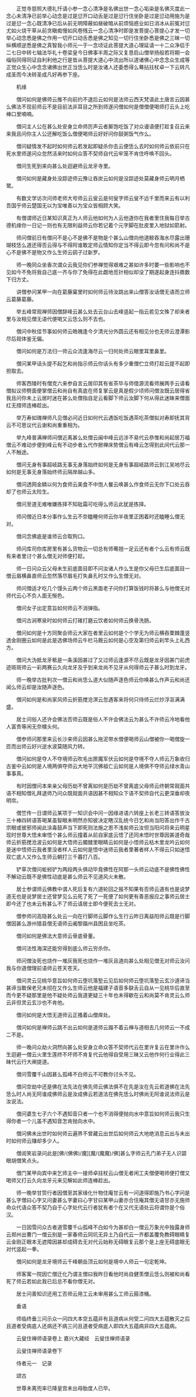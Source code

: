 <!-- { "loadSidebar": true } -->
　　正觉寺慈照大德礼忏请小参一念心清净是名佛出世一念心垢染是名佛灭度此一念心未清净已前举心动念是过是愆开口动舌是过是愆行住坐卧是过是愆动用施为是过是愆一念心既清净已后从前无明障蔽如昼破暗从前烦恼惑业如日消冰从前冤对愆尤如火烧干草从前贪瞋痴慢如风卷残云一念心清净时即是发菩提心菩提心才发一切举心动念悉是佛之作用一切开口动舌悉是佛之知见一切行住坐卧悉是佛之三昧一切纵横顺逆悉是佛之真智我小师元一于一念顷证此菩提大道心理延请一十二众净侣于二七日中转七轴法华礼十卷梁皇今日佛事半周之际又复恳启山僧举扬般若将期一会缁俗同得同证自利利他之行是皆从菩提大道心中流出所以道诸佛心中念念众生成等正觉众生心中念念诸佛出世正当恁么时是汝诸人还委悉得么蓦拈拄杖卓一下云转凡成圣而今决转圣成凡好再参下座。

　　机缘

　　僧问如何是佛师云推不向前约不退后云如何是法师云西天梵语此土唐言云因甚么佛法不现前师云不是目前法非耳目之所到师遂问僧如何是僧僧便喝师打云头上吃棒口里喃喃。

　　僧问主人公在甚么处安身立命师厉声云者厮饱吃饭了对众谩语便打趁复召云来来我且问你主人公还解吃饭么僧便喝师云好好问你鼓粥饭气作么。

　　僧问疑情发不起时如何师云若发起即疑杀你去云便恁么去时如何师云依前只在死水里师遂问众忽然活来时如何众答不契师自代云牢笼不肯住呼唤不回头。

　　僧问生死到来向甚么处迴避师云龙牙寺里。

　　僧问如何是藏身处没踪迹师云豫让吞炭云如何是没踪迹处莫藏身师云明月栖鹭。

　　有数文学访次问师老师大号师云云叟云是何叟字师云叟不远千里而来云有以利吾国乎师云楚国无以为宝唯善以为宝众皆相顾大笑。

　　有僧谓师近日某知识真正为人师云他如何为人云他道你在我者里住我每日举古德机缘你一日记一则也有无限利益师云你若记着个元字脚在肚皮里入地狱如箭射。

　　师问僧前日有僧问不是心不是佛不是物是个甚么山僧向他道鲸吞海水尽露出珊瑚枝恁么道还得否云得与不得阿谁敢定师云情知你定当不得云即今忽有问和尚不是心不是佛不是物又作么生师云鹞子过新罗。

　　师一晚同众坐香次谓众云我见你们参禅觉得艰难之甚如许多时要一些影响也不见如今不免将我自己底一齐与你了免得在此觑地觅针相似却没了期遂起身连抖擞数下归方丈。

　　讲僧参问某甲一向在葛藤窠里时如何师云待汝跳出来山僧答汝话僧无语而立师云葛藤葛藤。

　　举五峰常观禅师因僧辞峰云甚么处去云台山去峰竖起一指云若见文殊了却来者里与汝相见僧无语代便喝又云恁么则不去也。

　　僧问中秋佳节事如何师云皓魄逢今夕清光分外圆云还有相见分也无师云澄潭影尽后觌体鉴无偏。

　　僧问如何是万法归一师云众流逢海尽云一归何处师云眼里耳里鼻里。

　　僧问某甲话头提不起乞和尚指示师云你话头有多少重僧伫立师打趁云提不起即担取去。

　　师客西陵时有僧克六来参自言云居印其有省茶毕与师借源流看师展两手云请看僧拟议师劈面便掌僧云和尚自有真底在师复掌云是真是假少顷师问僧汝既云居得省我且问你未上云居时迷在甚么处僧指自足云看脚下师云汝脚下何从得此迷昧来僧面红无措师连棒趁出。

　　举万寿如瑰禅师凡见僧必问近日如何代云遇饭吃饭遇茶吃茶僧拟对寿即抚其背云不可思议代云谢和尚重重相为。

　　举九峰普满禅师问僧近离甚么处僧云闽中峰云远涉不易代云恭惟和尚起居万福僧云不难动步便到峰云有不动步者么代作掀禅床势僧云有峰云怎得到此间代云那一人不触途。

　　僧问无身有事超岐路无事无身落始终如何是无身有事超岐路师云到江吴地尽云如何是无事无身落始终师云隔岸越山多。

　　僧问透网金鳞以何为食师云美食不中饱人餐云唤甚么作食师云无你下口处云吞却了也师云太险生。

　　僧问至道无难唯嫌拣择不知砒霜可吃得么师云此犹是拣择。

　　师问僧近日本分事作么生云不奈瞌睡何师云你半夜里正困着时还瞌睡么僧无对。

　　僧问念佛底是谁师云合取狗口。

　　师问库司你库房里有甚么货物云一切总有师蓦翘一足云还有者个么云有师云既有来者里讨个甚么僧无对师便打趁。

　　师一日问众云父母未生前底面目即不问汝诸人作么生是你父母已生后底面目一僧云眉横鼻直师云忽然落尽眉毛打失鼻孔时又作么生僧无对。

　　师问僧适才吃几个馒头云两个师云黑面老子问你打算饭钱时将甚么与他僧无对师代云心不负人面无惭色。

　　僧问女子出定意旨如何师云不消弹指。

　　僧问古涧寒泉时如何师云打碓打磨云饮者如何师云换骨洗肠。

　　僧问如何是十方同聚会师云大家在者里云如何是个个学无为师云横吞栗棘蓬竖透金刚圈云如何是此是选佛场师云牛栏马厩云如何是心空及第归师云刹竿头上礼西方。

　　僧问大沩抵龙牙秪是一条溪因甚过了又过师云逢源不尽云既是龙牙因甚门前虎迹斑斑师云一彩两赛云久向龙牙及乎到来龙尚不见牙从何得师云子甚么时到龙牙。

　　师一晚举古批判次一僧云和尚恁么道大似随声逐色师云你唤甚么作声云和尚还闻么师云却是汝随声逐色。

　　僧问如何是和尚家风师云折筋搅沧溟云忽遇客来将何只待师云烂炒浮沤满满盛。

　　居士问俗人还许会佛法否师云既是俗人不许会佛法云为甚么不许师云冷地看他人富贵等闲无奈幞头何。

　　僧参师问那里来云长沙来师云因甚么拖泥带水僧便喝师云山僧被你一喝僧旋一匝而出师云好兴逆水波莫随风力转。

　　僧问如何是夺人不夺境师云吹毛出匣魔军伏云如何是夺境不夺人师云万象收归古鉴中云如何是人境两俱夺师云大地平沉佛祖亡云如何是人境俱不夺师云绿水青山事事真。

　　有时因僧问本来亲父母历劫不曾离如何是历劫不曾离底父母师云终朝常觌面共语不相知僧礼拜退师乃问众既觌面共语因甚不相知众下语不契师自代云更深垂却夜明帘。

　　僧竺传一日谓师云某项于一知识会中问一因缘进语六转座上长老三转语答放汝三十棒四转语答喝某虽智眼未明然亦知彼决定瞎汉乱统今日乞和尚当阳答出作千古宗眼或彼邪师闻此涂毒鼓声当下即死则法施之恩不浅矣师云汝但当阳问将来云明星现时世尊大悟未审悟个甚么师云撞着从前自家底云悟了还同未悟时世尊因甚道奇哉师云折筋搅沧波云如何是大悟师云髑髅里眼睛云如何是小悟师云枯木里龙吟云如何是迷中悟师云我者里没者样人云如何是悟中迷师云我者里著者样人不得云只如迷悟双亡底人又作么生师云朝打三千暮打八百。

　　铲草次僧问蚯蚓铲为两段两头俱动毕竟佛性在阿那一头师云动底不是佛性佛性不解动云既不是佛性动底是甚么师云不见道风火未散。

　　居士参谓师云佛教中谓人死后复有六道轮回之报不知果有否师云道有也是说梦道无也是说梦居士还曾梦见么云死了死了一死便了如何更有善恶报应之事师云居士即今还了也未云有甚么不了师云请居士即今便死去士无对。

　　僧参师问高隐甚么处云一向在行脚师云脚作么生行云昨日离益阳师云既是行脚僧因甚么游州猎县僧无语师云阇黎蹋州县困且坐吃茶。

　　僧问如何是佛法大意师云骨底骨董。

　　僧问法性海深还能穷得到底么师云穷杀你。

　　师问僧汝死也烧作一堆灰我死也烧作一堆灰且道向甚么处相见僧无对师云汝问我与你道僧理前语师云苍天苍天。

　　僧问灵云见桃华意旨如何师云堕坑落堑云见后如何师云堕坑落堑云玄沙道谛当甚谛当敢保老兄未彻在又作么生师云他是福建子语音多鴃舌云自从一见桃华后直至而今更不疑那里是他不疑处师云我道更疑三十年也未得歇在云和尚莫不肯灵云么师云非但灵云玄沙也不肯他。

　　僧问如何是大悟无道师云正搔着山僧痒处。

　　僧问如何是禅师云跳不出云如何是道师云蹋不着云禅与道相去几何师云一不成二不是。

　　师一晚问众劫火洞然向甚么处安身立命众答不契师代云在里许复云在里许作么生迴避一僧云火里生莲终不坏师不肯复代云他得自受用三昧又云他作何行业得此三昧代云行大阐提道。

　　僧问雪覆千山因甚么孤峰不白师云不可教你讨头不见。

　　僧问空劫中还是佛在法先法在佛先师云佛法俱不在先是汝在先云若道佛在法先恁么时人尚无阿谁成佛师云是汝成佛云若道法在佛先恁么时佛尚无阿谁说法师云是汝说法。

　　僧问婆生七子六个不遇知音只者一个也不消得便抛向水中意旨如何师云我只生得你者一个儿虽不遇知音怎肯抛向水中。

　　僧问佛未出世时如何师云遍界不曾藏云出世后如何师云大地绝消息云出与未出时如何师云赚却多少人。

　　僧阅笑岩录问此是[佛/(佛佛)/魔][魔/(魔魔)/佛]甚么字师云孔门弟子无人识碧眼胡僧笑点头。

　　僧门某甲向宾中来乞师主中一接师卓拄杖云山僧无者闲工夫僧便喝师便打僧又喝师又打云久向龙牙元来见解如此师连棒趁出。

　　师一晚举甘贽行者因僧至其家缘化什物住庵甘云有一问道得即施乃书心字问是甚么字僧曰心字又问妻甚么字妻曰心字甘曰某甲山妻亦合住庵其僧无语甘亦无施师命众代语众答不契乃自于心字处代云行者犹有者个在又代无语处云将谓你是个俗汉。

　　一日因雪问众古者道雪覆千山孤峰不白如今为甚却白一僧云万象光中独露身师云郑州出曹门一僧云别是一家春师云同坑无异土乃自代云一齐都盖覆免教碍眼睛复云金刚正眼本无遮障因甚却成碍去无对代云始称无碍眼复云那个是上座无碍底眼无对代竖起一拳。

　　僧问如何是龙牙境师云千峰朝岳顶云如何是境中人师云一句定乾坤。

　　师客寓一院因亡僧迁化乃谓主僧曰我昨日看他时尚自健羡僧云恁么则被和尚看死了师云若如此我已后总不看你僧无对。

　　居士问善知识还用工否师云用工云未审用甚么工师云箍漆桶。

　　垂语

　　师临终垂三问示众一问四大本空五蕴非有且道病从何受二问四大五蕴散灭之后且道者受病底人还病还不病三问且道者受病底人即四大五蕴病非四大五蕴病。

　　云叟住禅师语录卷上
嘉兴大藏经　云叟住禅师语录


　　云叟住禅师语录卷下

　　侍者元一　记录

　　颂古

　　世尊未离兜率已降皇宫未出母胎度人已毕。

